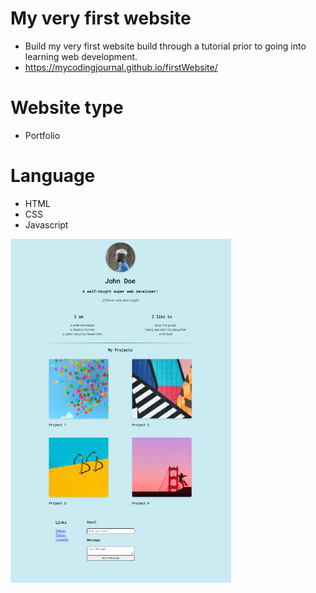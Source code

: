 # My very first website
- Build my very first website build through a tutorial prior to going into learning web development.
- https://mycodingjournal.github.io/firstWebsite/

# Website type
- Portfolio

# Language
- HTML
- CSS
- Javascript

<img src="./images/firstWebsite.PNG" height="550px">
